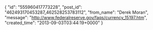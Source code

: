  {
   "id": "555960417773228",
   "post_id": "462493170453287_462528253783112",
   "from_name": "Derek Moran",
   "message": "http://www.federalreserve.gov/faqs/currency_15197.htm",
   "created_time": "2013-09-03T03:44:19+0000"
 }
